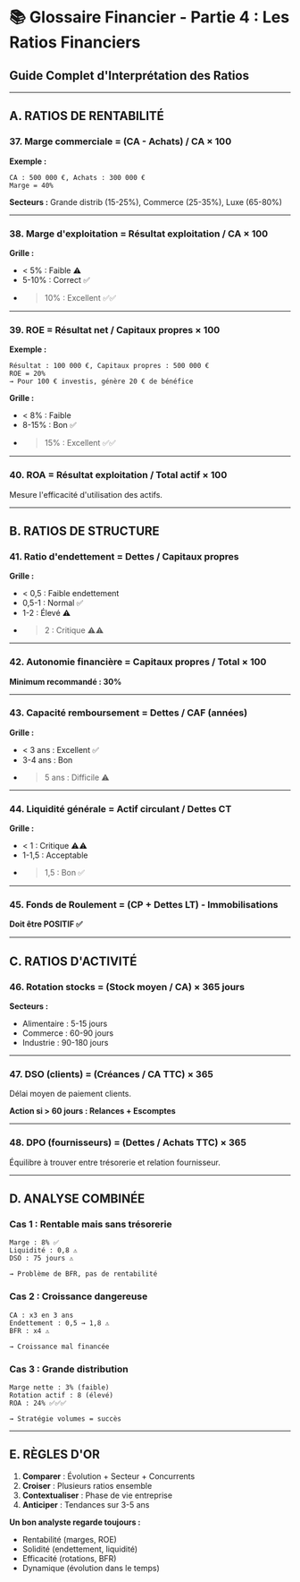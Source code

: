 # 📚 Glossaire Financier - Partie 4 : Les Ratios Financiers

## Guide Complet d'Interprétation des Ratios

---

## A. RATIOS DE RENTABILITÉ

### 37. **Marge commerciale = (CA - Achats) / CA × 100**

**Exemple :**
```
CA : 500 000 €, Achats : 300 000 €
Marge = 40%
```

**Secteurs :** Grande distrib (15-25%), Commerce (25-35%), Luxe (65-80%)

---

### 38. **Marge d'exploitation = Résultat exploitation / CA × 100**

**Grille :**
- < 5% : Faible ⚠️
- 5-10% : Correct ✅
- > 10% : Excellent ✅✅

---

### 39. **ROE = Résultat net / Capitaux propres × 100**

**Exemple :**
```
Résultat : 100 000 €, Capitaux propres : 500 000 €
ROE = 20%
→ Pour 100 € investis, génère 20 € de bénéfice
```

**Grille :**
- < 8% : Faible
- 8-15% : Bon ✅
- > 15% : Excellent ✅✅

---

### 40. **ROA = Résultat exploitation / Total actif × 100**

Mesure l'efficacité d'utilisation des actifs.

---

## B. RATIOS DE STRUCTURE

### 41. **Ratio d'endettement = Dettes / Capitaux propres**

**Grille :**
- < 0,5 : Faible endettement
- 0,5-1 : Normal ✅
- 1-2 : Élevé ⚠️
- > 2 : Critique ⚠️⚠️

---

### 42. **Autonomie financière = Capitaux propres / Total × 100**

**Minimum recommandé : 30%**

---

### 43. **Capacité remboursement = Dettes / CAF (années)**

**Grille :**
- < 3 ans : Excellent ✅
- 3-4 ans : Bon
- > 5 ans : Difficile ⚠️

---

### 44. **Liquidité générale = Actif circulant / Dettes CT**

**Grille :**
- < 1 : Critique ⚠️⚠️
- 1-1,5 : Acceptable
- > 1,5 : Bon ✅

---

### 45. **Fonds de Roulement = (CP + Dettes LT) - Immobilisations**

**Doit être POSITIF ✅**

---

## C. RATIOS D'ACTIVITÉ

### 46. **Rotation stocks = (Stock moyen / CA) × 365 jours**

**Secteurs :**
- Alimentaire : 5-15 jours
- Commerce : 60-90 jours
- Industrie : 90-180 jours

---

### 47. **DSO (clients) = (Créances / CA TTC) × 365**

Délai moyen de paiement clients.

**Action si > 60 jours : Relances + Escomptes**

---

### 48. **DPO (fournisseurs) = (Dettes / Achats TTC) × 365**

Équilibre à trouver entre trésorerie et relation fournisseur.

---

## D. ANALYSE COMBINÉE

### Cas 1 : Rentable mais sans trésorerie
```
Marge : 8% ✅
Liquidité : 0,8 ⚠️
DSO : 75 jours ⚠️

→ Problème de BFR, pas de rentabilité
```

### Cas 2 : Croissance dangereuse
```
CA : x3 en 3 ans
Endettement : 0,5 → 1,8 ⚠️
BFR : x4 ⚠️

→ Croissance mal financée
```

### Cas 3 : Grande distribution
```
Marge nette : 3% (faible)
Rotation actif : 8 (élevé)
ROA : 24% ✅✅✅

→ Stratégie volumes = succès
```

---

## E. RÈGLES D'OR

1. **Comparer** : Évolution + Secteur + Concurrents
2. **Croiser** : Plusieurs ratios ensemble
3. **Contextualiser** : Phase de vie entreprise
4. **Anticiper** : Tendances sur 3-5 ans

**Un bon analyste regarde toujours :**
- Rentabilité (marges, ROE)
- Solidité (endettement, liquidité)
- Efficacité (rotations, BFR)
- Dynamique (évolution dans le temps)
